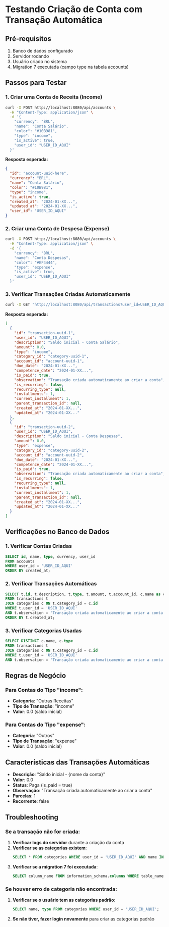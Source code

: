 # Testando Criação de Conta com Transação Automática

## Pré-requisitos

1. Banco de dados configurado
2. Servidor rodando
3. Usuário criado no sistema
4. Migration 7 executada (campo type na tabela accounts)

## Passos para Testar

### 1. Criar uma Conta de Receita (Income)

```bash
curl -X POST http://localhost:8080/api/accounts \
  -H "Content-Type: application/json" \
  -d '{
    "currency": "BRL",
    "name": "Conta Salário",
    "color": "#10B981",
    "type": "income",
    "is_active": true,
    "user_id": "USER_ID_AQUI"
  }'
```

**Resposta esperada:**
```json
{
  "id": "account-uuid-here",
  "currency": "BRL",
  "name": "Conta Salário",
  "color": "#10B981",
  "type": "income",
  "is_active": true,
  "created_at": "2024-01-XX...",
  "updated_at": "2024-01-XX...",
  "user_id": "USER_ID_AQUI"
}
```

### 2. Criar uma Conta de Despesa (Expense)

```bash
curl -X POST http://localhost:8080/api/accounts \
  -H "Content-Type: application/json" \
  -d '{
    "currency": "BRL",
    "name": "Conta Despesas",
    "color": "#EF4444",
    "type": "expense",
    "is_active": true,
    "user_id": "USER_ID_AQUI"
  }'
```

### 3. Verificar Transações Criadas Automaticamente

```bash
curl -X GET "http://localhost:8080/api/transactions?user_id=USER_ID_AQUI"
```

**Resposta esperada:**
```json
[
  {
    "id": "transaction-uuid-1",
    "user_id": "USER_ID_AQUI",
    "description": "Saldo inicial - Conta Salário",
    "amount": 0.0,
    "type": "income",
    "category_id": "category-uuid-1",
    "account_id": "account-uuid-1",
    "due_date": "2024-01-XX...",
    "competence_date": "2024-01-XX...",
    "is_paid": true,
    "observation": "Transação criada automaticamente ao criar a conta",
    "is_recurring": false,
    "recurring_type": null,
    "installments": 1,
    "current_installment": 1,
    "parent_transaction_id": null,
    "created_at": "2024-01-XX...",
    "updated_at": "2024-01-XX..."
  },
  {
    "id": "transaction-uuid-2",
    "user_id": "USER_ID_AQUI",
    "description": "Saldo inicial - Conta Despesas",
    "amount": 0.0,
    "type": "expense",
    "category_id": "category-uuid-2",
    "account_id": "account-uuid-2",
    "due_date": "2024-01-XX...",
    "competence_date": "2024-01-XX...",
    "is_paid": true,
    "observation": "Transação criada automaticamente ao criar a conta",
    "is_recurring": false,
    "recurring_type": null,
    "installments": 1,
    "current_installment": 1,
    "parent_transaction_id": null,
    "created_at": "2024-01-XX...",
    "updated_at": "2024-01-XX..."
  }
]
```

## Verificações no Banco de Dados

### 1. Verificar Contas Criadas

```sql
SELECT id, name, type, currency, user_id 
FROM accounts 
WHERE user_id = 'USER_ID_AQUI' 
ORDER BY created_at;
```

### 2. Verificar Transações Automáticas

```sql
SELECT t.id, t.description, t.type, t.amount, t.account_id, c.name as category_name
FROM transactions t
JOIN categories c ON t.category_id = c.id
WHERE t.user_id = 'USER_ID_AQUI' 
AND t.observation = 'Transação criada automaticamente ao criar a conta'
ORDER BY t.created_at;
```

### 3. Verificar Categorias Usadas

```sql
SELECT DISTINCT c.name, c.type
FROM transactions t
JOIN categories c ON t.category_id = c.id
WHERE t.user_id = 'USER_ID_AQUI' 
AND t.observation = 'Transação criada automaticamente ao criar a conta';
```

## Regras de Negócio

### Para Contas do Tipo "income":
- **Categoria**: "Outras Receitas"
- **Tipo de Transação**: "income"
- **Valor**: 0.0 (saldo inicial)

### Para Contas do Tipo "expense":
- **Categoria**: "Outros"
- **Tipo de Transação**: "expense"
- **Valor**: 0.0 (saldo inicial)

## Características das Transações Automáticas

- **Descrição**: "Saldo inicial - {nome da conta}"
- **Valor**: 0.0
- **Status**: Paga (is_paid = true)
- **Observação**: "Transação criada automaticamente ao criar a conta"
- **Parcelas**: 1
- **Recorrente**: false

## Troubleshooting

### Se a transação não for criada:

1. **Verificar logs do servidor** durante a criação da conta
2. **Verificar se as categorias existem**:
   ```sql
   SELECT * FROM categories WHERE user_id = 'USER_ID_AQUI' AND name IN ('Outras Receitas', 'Outros');
   ```
3. **Verificar se a migration 7 foi executada**:
   ```sql
   SELECT column_name FROM information_schema.columns WHERE table_name = 'accounts' AND column_name = 'type';
   ```

### Se houver erro de categoria não encontrada:

1. **Verificar se o usuário tem as categorias padrão**:
   ```sql
   SELECT name, type FROM categories WHERE user_id = 'USER_ID_AQUI';
   ```
2. **Se não tiver, fazer login novamente** para criar as categorias padrão 